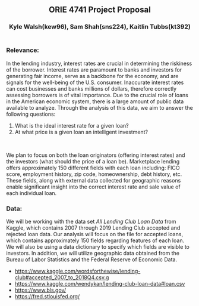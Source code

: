 ## <center> ORIE 4741 Project Proposal<center> 

### <center> Kyle Walsh(kew96), Sam Shah(sns224), Kaitlin Tubbs(kt392)<center> <br/>






### Relevance:
  In the lending industry, interest rates are crucial in determining the riskiness of the borrower. Interest rates are paramount to banks and investors for generating fair income, serve as a backbone for the economy, and are signals for the well-being of the U.S. consumer. Inaccurate interest rates can cost businesses and banks millions of dollars, therefore correctly assessing borrowers is of vital importance. Due to the crucial role of loans in the American economic system, there is a large amount of public data available to analyze. Through the analysis of this data, we aim to answer the following questions:
  
  1. What is the ideal interest rate for a given loan?
  2. At what price is a given loan an intelligent investment?
  <br/>

We plan to focus on both the loan originators (offering interest rates) and the investors (what should the price of a loan be). Marketplace lending offers approximately 150 different fields with each loan including: FICO score, employment history, zip code, homeownership, debt history, etc. These fields, along with  external data collected for geographic reasons enable significant insight into the correct interest rate and sale value of each individual loan. <br/>

### Data:<br/>

  We will be working with the data set *All Lending Club Loan Data* from Kaggle, which contains 2007 through 2019 Lending Club accepted and rejected loan data. Our analysis will focus on the file for accepted loans, which contains approximately 150 fields regarding features of each loan. We will also be using a data dictionary to specify which fields are visible to investors. In addition, we will utilize geographic data obtained from the Bureau of Labor Statistics and the Federal Reserve of Economic Data.
  
 

*   https://www.kaggle.com/wordsforthewise/lending-club#accepted_2007_to_2018Q4.csv.g
*   https://www.kaggle.com/wendykan/lending-club-loan-data#loan.csv
*   https://www.bls.gov/
*   https://fred.stlouisfed.org/
